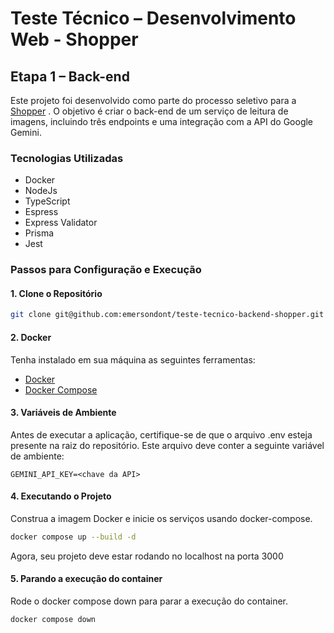 # Teste Técnico – Desenvolvimento Web - Shopper
## Etapa 1 – Back-end

Este projeto foi desenvolvido como parte do processo seletivo para a [Shopper](Shopper.com.br) . O objetivo é criar o back-end de um serviço de leitura de imagens, incluindo três endpoints e uma integração com a API do Google Gemini.

### Tecnologias Utilizadas
- Docker
- NodeJs
- TypeScript
- Espress
- Express Validator
- Prisma
- Jest

### Passos para Configuração e Execução
#### 1. Clone o Repositório
```bash
git clone git@github.com:emersondont/teste-tecnico-backend-shopper.git
```

#### 2. Docker
Tenha instalado em sua máquina as seguintes ferramentas:
- [Docker](https://www.docker.com/products/docker-desktop)
- [Docker Compose](https://docs.docker.com/compose/install/)

#### 3. Variáveis de Ambiente
Antes de executar a aplicação, certifique-se de que o arquivo .env esteja presente na raiz do repositório. Este arquivo deve conter a seguinte variável de ambiente:
```
GEMINI_API_KEY=<chave da API>
```

#### 4. Executando o Projeto
Construa a imagem Docker e inicie os serviços usando docker-compose.
```bash
docker compose up --build -d
```

Agora, seu projeto deve estar rodando no localhost na porta 3000

#### 5. Parando a execução do container
Rode o docker compose down para parar a execução do container.
```bash
docker compose down
```

